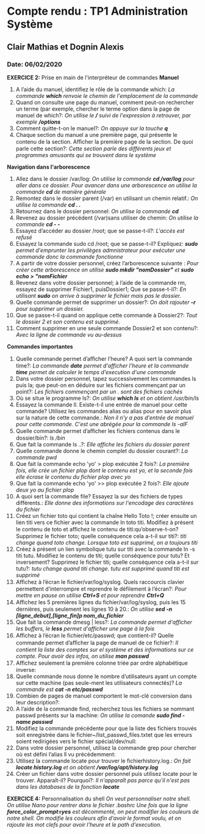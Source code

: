 # Compte rendu :  TP1 Administration Système

## Clair Mathias et Dognin Alexis
### Date: 06/02/2020

**EXERCICE 2:**  Prise en main de l'interpréteur de commandes 
**Manuel**
1. A l’aide du manuel, identifiez le rôle de la commande which:
	*La commande **which** renvoie le chemin de l'emplacement de la commande*
2. Quand on consulte une page du manuel, comment peut-on rechercher un terme (par exemple, chercher le terme option dans la page de manuel de which?:
	*On utilise le **/** suivi de l'expression à retrouver, par exemple **/options***
3. Comment quitte-t-on le manuel?:
	*On appuye sur la touche **q***
4. Chaque section du manuel a une première page, qui présente le contenu de la section. Aﬀicher la première page de la section. 
De quoi parle cette section?:
*Cette section parle des différents jeux et programmes amusants qui se trouvent dans le système*
&NewLine;

**Navigation dans l'arborescence**

1. Allez dans le dossier /var/log:
	*On utilise la commande **cd /var/log** pour aller dans ce dossier. Pour avancer dans une arborescence on utilise la commande **cd** de manière générale*
2. Remontez dans le dossier parent (/var) en utilisant un chemin relatif.:
	*On utilise la commande **cd . .***
3. Retournez dans le dossier personnel:
		*On utilise la commande **cd***
4. Revenez au dossier précédent (/var)sans utiliser de chemin:
		*On utilise la commande **cd - -***
5. Essayez d’accéder au dossier /root; que se passe-t-il?:
	*L'accès est refusé*
6. Essayez la commande sudo cd /root; que se passe-t-il? Expliquez:
	***sudo** permet d'emprunter les privilèges admnistrateur pour exécuter une commande donc la commande fonctionne*
7. A partir de votre dossier personnel, créez l’arborescence suivante :
	*Pour créer cette arborescence on utilise **sudo mkdir "nomDossier"** et **sudo echo > "nomFichier***
8. Revenez dans votre dossier personnel; à l’aide de la commande rm, essayez de supprimer Fichier1, puisDossier1; Que se passe-t-il?:
	*En utilisant **sudo** on arrive à supprimer le fichier mais pas le dossier.*
9. Quelle commande permet de supprimer un dossier?:
	*On doit rajouter **-r** pour  supprimer un dossier.*
10. Que se passe-t-il quand on applique cette commande à Dossier2?:
	*Tout le dossier 2 et son contenu est supprimé.*
11. Comment supprimer en une seule commande Dossier2 et son contenu?: 
	*Avec la ligne de commande vu au-dessus*
&NewLine;
 
**Commandes importantes**

1. Quelle commande permet d’aﬀicher l’heure? A quoi sert la commande time?: 
	*La commande **date** permet d'afficher l'heure et la commande **time** permet de calculer le temps d'execution d'une commande* 
2. Dans votre dossier personnel, tapez successivement les commandes ls puis la; que peut-on en déduire sur les fichiers commençant par un point?:
	*Les fichiers commençant par un . sont des fichiers cachés* 
3. Où se situe le programme ls?:
	*On utilise **which ls** et on obtient /usr/bin/ls*
4. Essayez la commande ll. Existe-t-il une entrée de manuel pour cette commande? Utilisez les commandes alias ou alias pour en savoir plus sur la nature de cette commande.:
	*Non il n'y a pas d'entrée de manuel pour cette commande. C'est une abrégée pour la commande ls -alF*
5. Quelle commande permet d’aﬀicher les fichiers contenus dans le dossier/bin?:
	*ls /bin*
6. Que fait la commande ls ..?:
	*Elle affiche les fichiers du dossier parent*
7. Quelle commande donne le chemin complet du dossier courant?:
	*La commande pwd*
8. Que fait la commande echo 'yo' > plop exécutée 2 fois?:
	*La première fois, elle crée un fichier plop dont le contenu est yo, et la seconde fois elle écrase le contenu du fichier plop avec yo*
9. Que fait la commande echo 'yo' >> plop exécutée 2 fois?:
	*Elle ajoute deux yo au fichier plop*
10. A quoi sert la commande file? Essayez la sur des fichiers de types différents.:
	*Elle donne des informations sur l'encodage des caractères du fichier*
11. Créez un fichier toto qui contient la chaîne Hello Toto !; créer ensuite un lien titi vers ce fichier avec la commande ln toto titi. Modifiez à présent le contenu de toto et aﬀichez le contenu de titi:qu’observe-t-on? Supprimez le fichier toto; quelle conséquence cela a-t-il sur titi?:
	*titi change quand toto change. Lorsque toto est supprimé, on a toujours titi*
12. Créez à présent un lien symbolique tutu sur titi avec la commande ln -s titi tutu. Modifiez le contenu de titi; quelle conséquence pour tutu? Et inversement? Supprimez le fichier titi; quelle conséquence cela a-t-il sur tutu?:
	*tutu change quand titi change. tutu est supprimé quand titi est supprimé*
13. Aﬀichez à l’écran le fichier/var/log/syslog. Quels raccourcis clavier permettent d’interrompre et reprendre le défilement à l’écran?:
		*Pour mettre en pause on utilise **Ctrl+S** et pour reprendre **Ctrl+Q***
14. Aﬀichez les 5 premières lignes du fichier/var/log/syslog, puis les 15 dernières, puis seulement les lignes 10 à 20.:
	*On utilise **sed -n [ligne_debut],[ligne_fin]p nom_du_fichier***
15. Que fait la commande dmesg | less?:
	*La commande permet d'afficher les buffers, le **less** permet d'afficher une page à la fois*
16. Aﬀichez à l’écran le fichier/etc/passwd; que contient-il? Quelle commande permet d’aﬀicher la page de manuel de ce fichier?:
	*Il contient la liste des comptes sur el système et des informations sur ce compte. Pour avoir des infos, on utilise **man passwd***
17. Aﬀichez seulement la première colonne triée par ordre alphabétique inverse:
18. Quelle commande nous donne le nombre d’utilisateurs ayant un compte sur cette machine (pas seule-ment les utilisateurs connectés)? 
		*La commande est **cat -n etc/passwd***
19. Combien de pages de manuel comportent le mot-clé conversion dans leur description?:
20. A l’aide de la commande find, recherchez tous les fichiers se nommant passwd présents sur la machine:
		*On utilise la comande **sudo find -name passwd***
21. Modifiez la commande précédente pour que la liste des fichiers trouvés soit enregistrée dans le fichier~/list_passwd_files.txtet que les erreurs soient redirigées vers le fichier spécial/dev/null:
22. Dans votre dossier personnel, utilisez la commande grep pour chercher où est défini l’alias ll vu précédemment:
23. Utilisez la commande locate pour trouver le fichierhistory.log.:
	*On fait **locate history.log** et on obtient **/var/log/apt/history.log***
24. Créer un fichier dans votre dossier personnel puis utilisez locate pour le trouver. Apparaît-il? Pourquoi?:
	*Il n'apparaît pas parce qu'il n'est pas dans les databases de la fonction **locate***


**EXERCICE 4:** Personnalisation du shell 
&NewLine;
*On veut personnaliser notre shell.
On utilise Nano pour rentrer dans le fichier .bashrc
Une fois que la ligne **force_color_prompt=yes** est décommenté, on peut modifier les couleurs de notre shell.
On modifie les couleurs afin d'avoir le format voulu, et on rajoute les mot clefs pour avoir l'heure et le path d'execution.*
